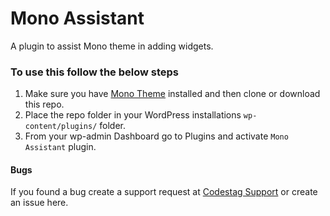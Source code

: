 # Mono Assistant
A plugin to assist Mono theme in adding widgets.

### To use this follow the below steps
 1. Make sure you have [Mono Theme](https://codestag.com/themes/mono) installed and then clone or download this repo.
 2. Place the repo folder in your WordPress installations `wp-content/plugins/` folder.
 3. From your wp-admin Dashboard go to Plugins and activate `Mono Assistant` plugin.

#### Bugs
If you found a bug create a support request at [Codestag Support](https://codestag.com/support) or create an issue here.
